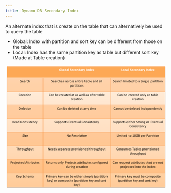 ```yaml
---
title: Dynamo DB Secondary Index
---
```


An alternate index that is create on the table that can alternatively be used to query the table
* Global: Index with partition and sort key can be different from those on the table
* Local: Index has the same partition key as table but different sort key (Made at Table creation)

![Dynamo DB Index Types|600](../../images/dynamodb_secondary_index.png)
